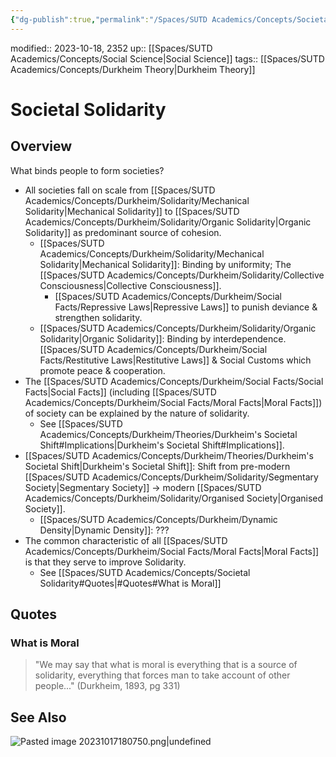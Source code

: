 ```yaml
---
{"dg-publish":true,"permalink":"/Spaces/SUTD Academics/Concepts/Societal Solidarity/","tags":["created/2023/Oct"]}
---
```


modified:: 2023-10-18, 2352
up:: [[Spaces/SUTD Academics/Concepts/Social Science\|Social Science]]
tags:: [[Spaces/SUTD Academics/Concepts/Durkheim Theory\|Durkheim Theory]]

# Societal Solidarity

## Overview

What binds people to form societies?

- All societies fall on scale from [[Spaces/SUTD Academics/Concepts/Durkheim/Solidarity/Mechanical Solidarity\|Mechanical Solidarity]] to [[Spaces/SUTD Academics/Concepts/Durkheim/Solidarity/Organic Solidarity\|Organic Solidarity]] as predominant source of cohesion.
	- [[Spaces/SUTD Academics/Concepts/Durkheim/Solidarity/Mechanical Solidarity\|Mechanical Solidarity]]: Binding by uniformity; The [[Spaces/SUTD Academics/Concepts/Durkheim/Solidarity/Collective Consciousness\|Collective Consciousness]].
		- [[Spaces/SUTD Academics/Concepts/Durkheim/Social Facts/Repressive Laws\|Repressive Laws]] to punish deviance & strengthen solidarity.
	- [[Spaces/SUTD Academics/Concepts/Durkheim/Solidarity/Organic Solidarity\|Organic Solidarity]]: Binding by interdependence. [[Spaces/SUTD Academics/Concepts/Durkheim/Social Facts/Restitutive Laws\|Restitutive Laws]] & Social Customs which promote peace & cooperation.
- The [[Spaces/SUTD Academics/Concepts/Durkheim/Social Facts/Social Facts\|Social Facts]] (including [[Spaces/SUTD Academics/Concepts/Durkheim/Social Facts/Moral Facts\|Moral Facts]]) of society can be explained by the nature of solidarity.
	- See [[Spaces/SUTD Academics/Concepts/Durkheim/Theories/Durkheim's Societal Shift#Implications\|Durkheim's Societal Shift#Implications]].
- [[Spaces/SUTD Academics/Concepts/Durkheim/Theories/Durkheim's Societal Shift\|Durkheim's Societal Shift]]: Shift from pre-modern [[Spaces/SUTD Academics/Concepts/Durkheim/Solidarity/Segmentary Society\|Segmentary Society]] -> modern [[Spaces/SUTD Academics/Concepts/Durkheim/Solidarity/Organised Society\|Organised Society]].
	- [[Spaces/SUTD Academics/Concepts/Durkheim/Dynamic Density\|Dynamic Density]]: ???
- The common characteristic of all [[Spaces/SUTD Academics/Concepts/Durkheim/Social Facts/Moral Facts\|Moral Facts]] is that they serve to improve Solidarity.
	- See [[Spaces/SUTD Academics/Concepts/Societal Solidarity#Quotes\|#Quotes#What is Moral]]

## Quotes

### What is Moral

> "We may say that what is moral is everything that is a source of solidarity, everything that forces man to take account of other people..." (Durkheim, 1893, pg 331)

## See Also

![Pasted image 20231017180750.png|undefined](/img/user/Spaces/SUTD%20Academics/Concepts/_assets/Pasted%20image%2020231017180750.png)

